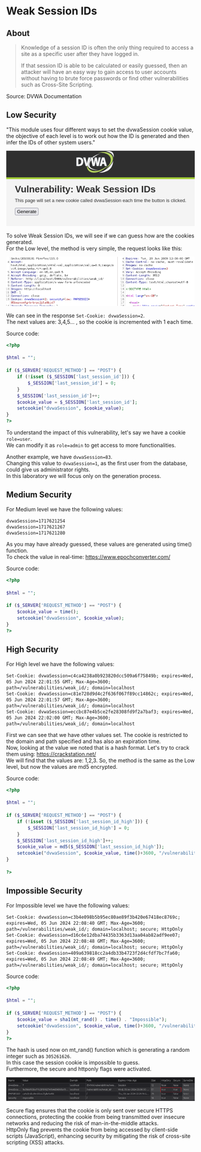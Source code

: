 # Weak Session IDs

## About
> Knowledge of a session ID is often the only thing required to access a site as a specific user after they have logged in.
> 
> If that session ID is able to be calculated or easily guessed, then an attacker will have an easy way to gain access to user accounts without having to brute force passwords or find other vulnerabilities such as Cross-Site Scripting.

Source: DVWA Documentation

## Low Security
"This module uses four different ways to set the dvwaSession cookie value, the objective of each level is to work out how the ID is generated and then infer the IDs of other system users."

<p align="center">
  <img src="https://github.com/Abdy01/DVWA-Walkthrough/blob/main/Weak-Session-IDs/!images/ws1.png?raw=true">
</p>

To solve Weak Session IDs, we will see if we can guess how are the cookies generated.<br/>
For the Low level, the method is very simple, the request looks like this:

<p align="center">
  <img src="https://github.com/Abdy01/DVWA-Walkthrough/blob/main/Weak-Session-IDs/!images/ws2.png?raw=true">
</p>

We can see in the response `Set-Cookie: dvwaSession=2`.<br/>
The next values are: 3,4,5... , so the cookie is incremented with 1 each time.

Source code:
```php
<?php

$html = "";

if ($_SERVER['REQUEST_METHOD'] == "POST") {
    if (!isset ($_SESSION['last_session_id'])) {
        $_SESSION['last_session_id'] = 0;
    }
    $_SESSION['last_session_id']++;
    $cookie_value = $_SESSION['last_session_id'];
    setcookie("dvwaSession", $cookie_value);
}
?> 
```
To understand the impact of this vulnerability, let's say we have a cookie `role=user`.<br/>
We can modify it as `role=admin` to get access to more functionalities.<br/>

Another example, we have `dvwaSession=83`.<br/>
Changing this value to `dvwaSession=1`, as the first user from the database, could give us administrator rights.<br/>
In this laboratory we will focus only on the generation process.

## Medium Security
For Medium level we have the following values:
```
dvwaSession=1717621254
dvwaSession=1717621267
dvwaSession=1717621280
```
As you may have already guessed, these values are generated using time() function.<br/>
To check the value in real-time: https://www.epochconverter.com/

Source code:
```php
<?php

$html = "";

if ($_SERVER['REQUEST_METHOD'] == "POST") {
    $cookie_value = time();
    setcookie("dvwaSession", $cookie_value);
}
?> 
```

## High Security
For High level we have the following values:
```
Set-Cookie: dvwaSession=c4ca4238a0b923820dcc509a6f75849b; expires=Wed, 05 Jun 2024 22:01:55 GMT; Max-Age=3600; path=/vulnerabilities/weak_id/; domain=localhost
Set-Cookie: dvwaSession=c81e728d9d4c2f636f067f89cc14862c; expires=Wed, 05 Jun 2024 22:01:57 GMT; Max-Age=3600; path=/vulnerabilities/weak_id/; domain=localhost
Set-Cookie: dvwaSession=eccbc87e4b5ce2fe28308fd9f2a7baf3; expires=Wed, 05 Jun 2024 22:02:00 GMT; Max-Age=3600; path=/vulnerabilities/weak_id/; domain=localhost
```
First we can see that we have other values set. The cookie is restricted to the domain and path specified and has also an expiration time.<br/>
Now, looking at the value we noted that is a hash format. Let's try to crack them using: https://crackstation.net/ <br/>
We will find that the values are: 1,2,3. So, the method is the same as the Low level, but now the values are md5 encrypted.

Source code:
```php
<?php

$html = "";

if ($_SERVER['REQUEST_METHOD'] == "POST") {
    if (!isset ($_SESSION['last_session_id_high'])) {
        $_SESSION['last_session_id_high'] = 0;
    }
    $_SESSION['last_session_id_high']++;
    $cookie_value = md5($_SESSION['last_session_id_high']);
    setcookie("dvwaSession", $cookie_value, time()+3600, "/vulnerabilities/weak_id/", $_SERVER['HTTP_HOST'], false, false);
}

?> 
```

## Impossible Security
For Impossible level we have the following values:
```
Set-Cookie: dvwaSession=c3b4e098b5b95ec80ae89f3b420e67418ec8769c; expires=Wed, 05 Jun 2024 22:08:40 GMT; Max-Age=3600; path=/vulnerabilities/weak_id/; domain=localhost; secure; HttpOnly
Set-Cookie: dvwaSession=d16c6e12dba74435b3363d13aa04ab82adf9ee07; expires=Wed, 05 Jun 2024 22:08:48 GMT; Max-Age=3600; path=/vulnerabilities/weak_id/; domain=localhost; secure; HttpOnly
Set-Cookie: dvwaSession=409a639818cc2a4db33b4723f2d4cfdf7bc7fa60; expires=Wed, 05 Jun 2024 22:08:49 GMT; Max-Age=3600; path=/vulnerabilities/weak_id/; domain=localhost; secure; HttpOnly
```

Source code:
```php
<?php

$html = "";

if ($_SERVER['REQUEST_METHOD'] == "POST") {
    $cookie_value = sha1(mt_rand() . time() . "Impossible");
    setcookie("dvwaSession", $cookie_value, time()+3600, "/vulnerabilities/weak_id/", $_SERVER['HTTP_HOST'], true, true);
}
?> 
```
The hash is used now on mt_rand() function which is generating a random integer such as `305261626`.<br/>
In this case the session cookie is impossible to guess.<br/>
Furthermore, the secure and httponly flags were activated.

<p align="center">
  <img src="https://github.com/Abdy01/DVWA-Walkthrough/blob/main/Weak-Session-IDs/!images/ws3.png?raw=true">
</p>

Secure flag ensures that the cookie is only sent over secure HTTPS connections, protecting the cookie from being transmitted over insecure networks and reducing the risk of man-in-the-middle attacks.<br/>
HttpOnly flag prevents the cookie from being accessed by client-side scripts (JavaScript), enhancing security by mitigating the risk of cross-site scripting (XSS) attacks.